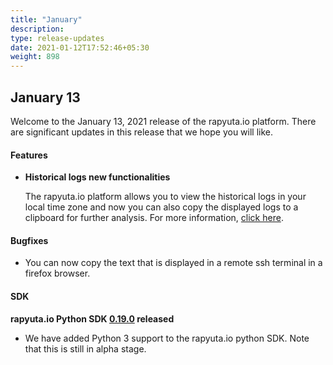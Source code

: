 ```yaml
---
title: "January"
description:
type: release-updates
date: 2021-01-12T17:52:46+05:30
weight: 898
---
```



## January 13
Welcome to the January 13, 2021 release of the rapyuta.io platform. There
are significant updates in this release that we hope you will like.

#### Features
* **Historical logs new functionalities**

    The rapyuta.io platform allows you to view the historical logs in your local time zone and now you can also copy the displayed logs to a clipboard for further analysis. For more information, [click here](/developer-guide/tooling-automation/logging/deployment-logs).


#### Bugfixes

- You can now copy the text that is displayed in a remote ssh terminal in a firefox browser.

#### SDK

**rapyuta.io Python SDK [0.19.0](/developer-guide/tooling-automation/python-sdk/#installation) released**

- We have added Python 3 support to the rapyuta.io python SDK. Note that this is still in alpha stage.